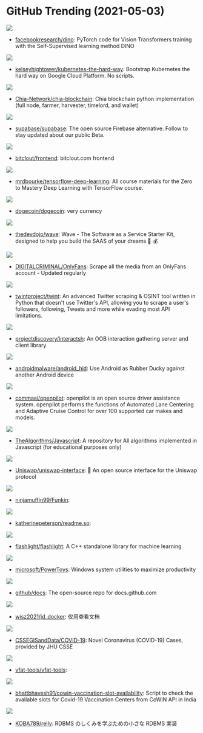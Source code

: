 # GitHub Trending (2021-05-03)

![](https://img.shields.io/badge/Python-New%20399-green?style=flat-square&logo=appveyor)
- [facebookresearch/dino](https://github.com/facebookresearch/dino): PyTorch code for Vision Transformers training with the Self-Supervised learning method DINO

![](https://img.shields.io/badge/none-New%2082-green?style=flat-square&logo=appveyor)
- [kelseyhightower/kubernetes-the-hard-way](https://github.com/kelseyhightower/kubernetes-the-hard-way): Bootstrap Kubernetes the hard way on Google Cloud Platform. No scripts.

![](https://img.shields.io/badge/Python-New%20122-green?style=flat-square&logo=appveyor)
- [Chia-Network/chia-blockchain](https://github.com/Chia-Network/chia-blockchain): Chia blockchain python implementation (full node, farmer, harvester, timelord, and wallet)

![](https://img.shields.io/badge/TypeScript-New%20374-green?style=flat-square&logo=appveyor)
- [supabase/supabase](https://github.com/supabase/supabase): The open source Firebase alternative. Follow to stay updated about our public Beta.

![](https://img.shields.io/badge/TypeScript-New%2013-green?style=flat-square&logo=appveyor)
- [bitclout/frontend](https://github.com/bitclout/frontend): bitclout.com frontend

![](https://img.shields.io/badge/Jupyter%20Notebook-New%20195-green?style=flat-square&logo=appveyor)
- [mrdbourke/tensorflow-deep-learning](https://github.com/mrdbourke/tensorflow-deep-learning): All course materials for the Zero to Mastery Deep Learning with TensorFlow course.

![](https://img.shields.io/badge/C%2B%2B-New%2085-green?style=flat-square&logo=appveyor)
- [dogecoin/dogecoin](https://github.com/dogecoin/dogecoin): very currency

![](https://img.shields.io/badge/PHP-New%20249-green?style=flat-square&logo=appveyor)
- [thedevdojo/wave](https://github.com/thedevdojo/wave): Wave - The Software as a Service Starter Kit, designed to help you build the SAAS of your dreams 🚀 💰

![](https://img.shields.io/badge/Python-New%20102-green?style=flat-square&logo=appveyor)
- [DIGITALCRIMINAL/OnlyFans](https://github.com/DIGITALCRIMINAL/OnlyFans): Scrape all the media from an OnlyFans account - Updated regularly

![](https://img.shields.io/badge/Python-New%2066-green?style=flat-square&logo=appveyor)
- [twintproject/twint](https://github.com/twintproject/twint): An advanced Twitter scraping & OSINT tool written in Python that doesn't use Twitter's API, allowing you to scrape a user's followers, following, Tweets and more while evading most API limitations.

![](https://img.shields.io/badge/Go-New%2029-green?style=flat-square&logo=appveyor)
- [projectdiscovery/interactsh](https://github.com/projectdiscovery/interactsh): An OOB interaction gathering server and client library

![](https://img.shields.io/badge/Shell-New%2023-green?style=flat-square&logo=appveyor)
- [androidmalware/android_hid](https://github.com/androidmalware/android_hid): Use Android as Rubber Ducky against another Android device

![](https://img.shields.io/badge/C%2B%2B-New%20343-green?style=flat-square&logo=appveyor)
- [commaai/openpilot](https://github.com/commaai/openpilot): openpilot is an open source driver assistance system. openpilot performs the functions of Automated Lane Centering and Adaptive Cruise Control for over 100 supported car makes and models.

![](https://img.shields.io/badge/JavaScript-New%2050-green?style=flat-square&logo=appveyor)
- [TheAlgorithms/Javascript](https://github.com/TheAlgorithms/Javascript): A repository for All algorithms implemented in Javascript (for educational purposes only)

![](https://img.shields.io/badge/TypeScript-New%207-green?style=flat-square&logo=appveyor)
- [Uniswap/uniswap-interface](https://github.com/Uniswap/uniswap-interface): 🦄 An open source interface for the Uniswap protocol

![](https://img.shields.io/badge/Haxe-New%2023-green?style=flat-square&logo=appveyor)
- [ninjamuffin99/Funkin](https://github.com/ninjamuffin99/Funkin): 

![](https://img.shields.io/badge/JavaScript-New%2081-green?style=flat-square&logo=appveyor)
- [katherinepeterson/readme.so](https://github.com/katherinepeterson/readme.so): 

![](https://img.shields.io/badge/C%2B%2B-New%2054-green?style=flat-square&logo=appveyor)
- [flashlight/flashlight](https://github.com/flashlight/flashlight): A C++ standalone library for machine learning

![](https://img.shields.io/badge/C%23-New%20180-green?style=flat-square&logo=appveyor)
- [microsoft/PowerToys](https://github.com/microsoft/PowerToys): Windows system utilities to maximize productivity

![](https://img.shields.io/badge/JavaScript-New%2046-green?style=flat-square&logo=appveyor)
- [github/docs](https://github.com/github/docs): The open-source repo for docs.github.com

![](https://img.shields.io/badge/Shell-New%2031-green?style=flat-square&logo=appveyor)
- [wisz2021/jd_docker](https://github.com/wisz2021/jd_docker): 仅用查看文档

![](https://img.shields.io/badge/none-New%2012-green?style=flat-square&logo=appveyor)
- [CSSEGISandData/COVID-19](https://github.com/CSSEGISandData/COVID-19): Novel Coronavirus (COVID-19) Cases, provided by JHU CSSE

![](https://img.shields.io/badge/JavaScript-New%207-green?style=flat-square&logo=appveyor)
- [vfat-tools/vfat-tools](https://github.com/vfat-tools/vfat-tools): 

![](https://img.shields.io/badge/Jupyter%20Notebook-New%2014-green?style=flat-square&logo=appveyor)
- [bhattbhavesh91/cowin-vaccination-slot-availability](https://github.com/bhattbhavesh91/cowin-vaccination-slot-availability): Script to check the available slots for Covid-19 Vaccination Centers from CoWIN API in India

![](https://img.shields.io/badge/Rust-New%2031-green?style=flat-square&logo=appveyor)
- [KOBA789/relly](https://github.com/KOBA789/relly): RDBMS のしくみを学ぶための小さな RDBMS 実装

